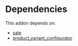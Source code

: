 # Dependencies

This addon depends on:

- [sale](https://github.com/bringout/oca-ocb-sale/tree/b79cef0fc454482466e93989011360a14a738822/odoo-bringout-oca-ocb-sale)
- [product_variant_configurator](https://github.com/bringout/oca-product)
